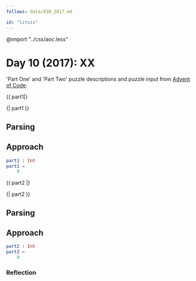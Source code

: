 ```yaml
---
follows: data/d10_2017.md

id: "litvis"
---
```


@import "../css/aoc.less"

# Day 10 (2017): XX

'Part One' and 'Part Two' puzzle descriptions and puzzle input from [Advent of Code](https://adventofcode.com/2017/day/10):

{( part1|}

{| part1 )}

## Parsing

## Approach

```elm {l r}
part1 : Int
part1 =
    0
```

{( part2 |}

{| part2 )}

## Parsing

## Approach

```elm {l r}
part2 : Int
part2 =
    0
```

### Reflection
